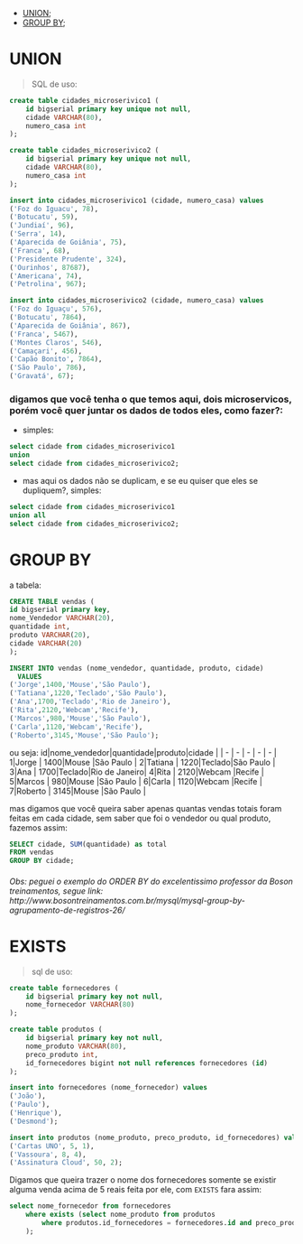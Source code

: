  - [UNION](#union);
 - [GROUP BY](#group-by);

# UNION
> SQL de uso:
```sql
create table cidades_microserivico1 (
	id bigserial primary key unique not null,
	cidade VARCHAR(80),
	numero_casa int
);

create table cidades_microserivico2 (
	id bigserial primary key unique not null,
	cidade VARCHAR(80),
	numero_casa int
);

insert into cidades_microserivico1 (cidade, numero_casa) values
('Foz do Iguacu', 78),
('Botucatu', 59),
('Jundiaí', 96),
('Serra', 14),
('Aparecida de Goiânia', 75),
('Franca', 68),
('Presidente Prudente', 324),
('Ourinhos', 87687),
('Americana', 74),
('Petrolina', 967);

insert into cidades_microserivico2 (cidade, numero_casa) values
('Foz do Iguaçu', 576),
('Botucatu', 7864),
('Aparecida de Goiânia', 867),
('Franca', 5467),
('Montes Claros', 546),
('Camaçari', 456),
('Capão Bonito', 7864),
('São Paulo', 786),
('Gravatá', 67);
```

### digamos que você tenha o que temos aqui, dois microservicos, porém você quer juntar os dados de todos eles, como fazer?:
 - simples:
 ```sql
 select cidade from cidades_microserivico1
 union
 select cidade from cidades_microserivico2;
 ```
 - mas aqui os dados não se duplicam, e se eu quiser que eles se dupliquem?, simples:
 ```sql
 select cidade from cidades_microserivico1
 union all
 select cidade from cidades_microserivico2;
 ```
 
# GROUP BY
a tabela:
```sql
CREATE TABLE vendas (
id bigserial primary key,
nome_Vendedor VARCHAR(20),
quantidade int,
produto VARCHAR(20),
cidade VARCHAR(20)
);

INSERT INTO vendas (nome_vendedor, quantidade, produto, cidade)
  VALUES
('Jorge',1400,'Mouse','São Paulo'),
('Tatiana',1220,'Teclado','São Paulo'),
('Ana',1700,'Teclado','Rio de Janeiro'),
('Rita',2120,'Webcam','Recife'),
('Marcos',980,'Mouse','São Paulo'),
('Carla',1120,'Webcam','Recife'),
('Roberto',3145,'Mouse','São Paulo');
```
ou seja:
id|nome_vendedor|quantidade|produto|cidade        |
| - | - | - | - | - |
 1|Jorge        |      1400|Mouse  |São Paulo     |
 2|Tatiana      |      1220|Teclado|São Paulo     |
 3|Ana          |      1700|Teclado|Rio de Janeiro|
 4|Rita         |      2120|Webcam |Recife        |
 5|Marcos       |       980|Mouse  |São Paulo     |
 6|Carla        |      1120|Webcam |Recife        |
 7|Roberto      |      3145|Mouse  |São Paulo     |
 
 mas digamos que você queira saber apenas quantas vendas totais foram feitas em cada cidade, sem saber que foi o vendedor ou qual produto, fazemos assim:
 
```sql
SELECT cidade, SUM(quantidade) as total
FROM vendas
GROUP BY cidade;
```

<h6>Obs: peguei o exemplo do ORDER BY do excelentissimo professor da Boson treinamentos, segue link: http://www.bosontreinamentos.com.br/mysql/mysql-group-by-agrupamento-de-registros-26/</h6>



# EXISTS
> sql de uso:
```sql
create table fornecedores (
	id bigserial primary key not null,
	nome_fornecedor VARCHAR(80)
);

create table produtos (
	id bigserial primary key not null,
	nome_produto VARCHAR(80),
	preco_produto int,
	id_fornecedores bigint not null references fornecedores (id)
);

insert into fornecedores (nome_fornecedor) values
('João'),
('Paulo'),
('Henrique'),
('Desmond');

insert into produtos (nome_produto, preco_produto, id_fornecedores) values
('Cartas UNO', 5, 1),
('Vassoura', 8, 4),
('Assinatura Cloud', 50, 2);
```
Digamos que queira trazer o nome dos fornecedores somente se existir alguma venda acima de 5 reais feita por ele, com `EXISTS` fara assim:
```sql
select nome_fornecedor from fornecedores
	where exists (select nome_produto from produtos
		where produtos.id_fornecedores = fornecedores.id and preco_produto > 5
	);
```
